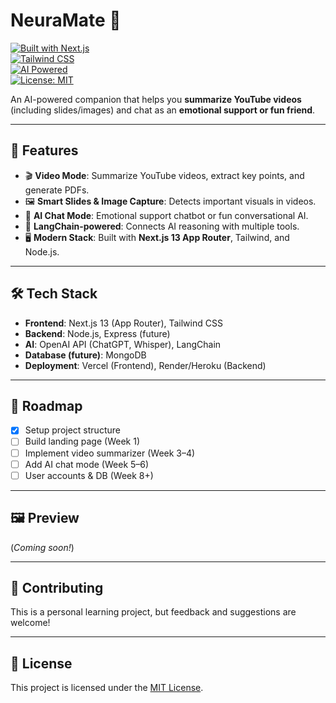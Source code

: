 # NeuraMate 🤖

[![Built with Next.js](https://img.shields.io/badge/Built%20with-Next.js-000?logo=next.js)](https://nextjs.org/)  
[![Tailwind CSS](https://img.shields.io/badge/Styled%20with-TailwindCSS-38B2AC?logo=tailwind-css)](https://tailwindcss.com/)  
[![AI Powered](https://img.shields.io/badge/AI-Powered-412991?logo=openai)](https://openai.com/)  
[![License: MIT](https://img.shields.io/badge/License-MIT-green.svg)](LICENSE)

An AI-powered companion that helps you **summarize YouTube videos** (including slides/images) and chat as an **emotional support or fun friend**.

---

## 🌟 Features

- 🎬 **Video Mode**: Summarize YouTube videos, extract key points, and generate PDFs.
- 🖼️ **Smart Slides & Image Capture**: Detects important visuals in videos.
- 💬 **AI Chat Mode**: Emotional support chatbot or fun conversational AI.
- 🔗 **LangChain-powered**: Connects AI reasoning with multiple tools.
- 🖥️ **Modern Stack**: Built with **Next.js 13 App Router**, Tailwind, and Node.js.

---

## 🛠️ Tech Stack

- **Frontend**: Next.js 13 (App Router), Tailwind CSS
- **Backend**: Node.js, Express (future)
- **AI**: OpenAI API (ChatGPT, Whisper), LangChain
- **Database (future)**: MongoDB
- **Deployment**: Vercel (Frontend), Render/Heroku (Backend)

---

## 🚀 Roadmap

- [x] Setup project structure
- [ ] Build landing page (Week 1)
- [ ] Implement video summarizer (Week 3–4)
- [ ] Add AI chat mode (Week 5–6)
- [ ] User accounts & DB (Week 8+)

---

## 🖼️ Preview

(_Coming soon!_)

---

## 🤝 Contributing

This is a personal learning project, but feedback and suggestions are welcome!

---

## 📜 License

This project is licensed under the [MIT License](LICENSE).
